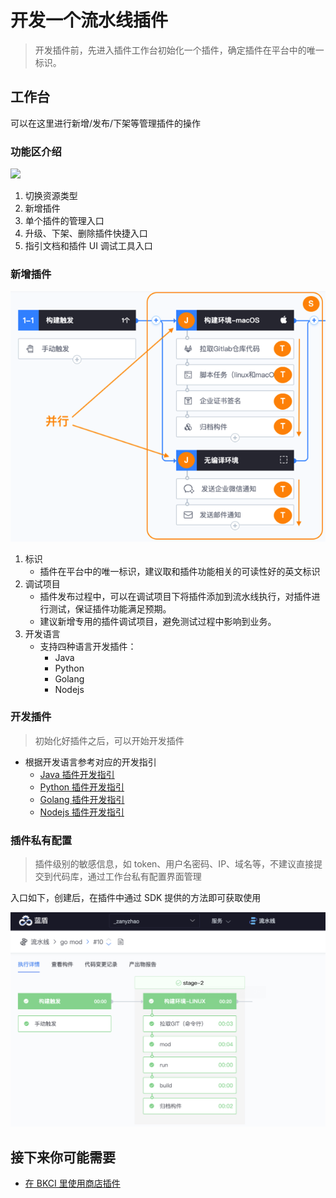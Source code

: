 # 开发一个流水线插件

> 开发插件前，先进入插件工作台初始化一个插件，确定插件在平台中的唯一标识。

## 工作台 <a id="&#x5DE5;&#x4F5C;&#x53F0;"></a>

可以在这里进行新增/发布/下架等管理插件的操作

### 功能区介绍 <a id="&#x529F;&#x80FD;&#x533A;&#x4ECB;&#x7ECD;"></a>

![](../../../.gitbook/assets/image%20%2844%29.png)

1. 切换资源类型
2. 新增插件
3. 单个插件的管理入口
4. 升级、下架、删除插件快捷入口
5. 指引文档和插件 UI 调试工具入口

### 新增插件 <a id="&#x65B0;&#x589E;&#x63D2;&#x4EF6;"></a>

![](../../../.gitbook/assets/image%20%2830%29.png)

1. 标识
   * 插件在平台中的唯一标识，建议取和插件功能相关的可读性好的英文标识
2. 调试项目
   * 插件发布过程中，可以在调试项目下将插件添加到流水线执行，对插件进行测试，保证插件功能满足预期。
   * 建议新增专用的插件调试项目，避免测试过程中影响到业务。
3. 开发语言
   * 支持四种语言开发插件：
     * Java
     * Python
     * Golang
     * Nodejs

### 开发插件 <a id="&#x5F00;&#x53D1;&#x63D2;&#x4EF6;"></a>

> 初始化好插件之后，可以开始开发插件

* 根据开发语言参考对应的开发指引
  * [Java 插件开发指引](plugin-dev-guide/java.md)
  * [Python 插件开发指引](plugin-dev-guide/python.md)
  * [Golang 插件开发指引](plugin-dev-guide/golang.md)
  * [Nodejs 插件开发指引](plugin-dev-guide/nodejs.md)

### 插件私有配置 <a id="&#x63D2;&#x4EF6;&#x79C1;&#x6709;&#x914D;&#x7F6E;"></a>

> 插件级别的敏感信息，如 token、用户名密码、IP、域名等，不建议直接提交到代码库，通过工作台私有配置界面管理

入口如下，创建后，在插件中通过 SDK 提供的方法即可获取使用

![](../../../.gitbook/assets/image%20%282%29.png)

## 接下来你可能需要 <a id="&#x63A5;&#x4E0B;&#x6765;&#x4F60;&#x53EF;&#x80FD;&#x9700;&#x8981;"></a>

* [在 BKCI 里使用商店插件](../upload-plugin.md)

